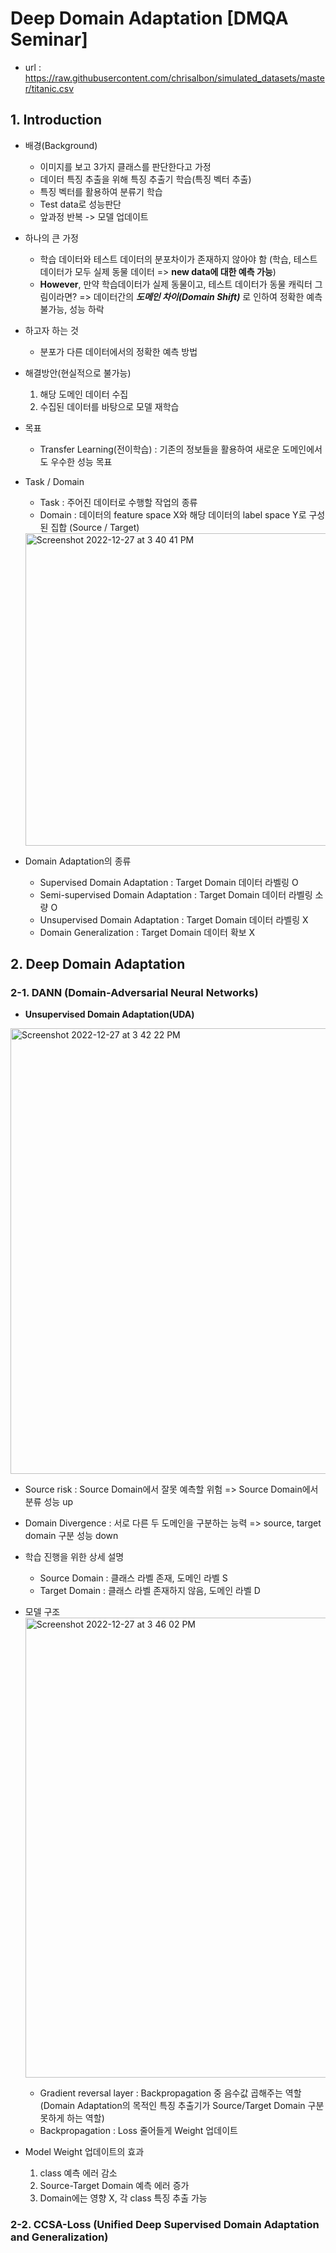# Deep Domain Adaptation [DMQA Seminar]

- url : https://raw.githubusercontent.com/chrisalbon/simulated_datasets/master/titanic.csv

## 1. Introduction

- 배경(Background)
  - 이미지를 보고 3가지 클래스를 판단한다고 가정
  - 데이터 특징 추출을 위해 특징 추출기 학습(특징 벡터 추출)
  - 특징 벡터를 활용하여 분류기 학습
  - Test data로 성능판단
  - 앞과정 반복 -> 모델 업데이트

- 하나의 큰 가정
  - 학습 데이터와 테스트 데이터의 분포차이가 존재하지 않아야 함 (학습, 테스트 데이터가 모두 실제 동물 데이터 => **new data에 대한 예측 가능**)
  - **However**, 만약 학습데이터가 실제 동물이고, 테스트 데이터가 동물 캐릭터 그림이라면? => 데이터간의 ***도메인 차이(Domain Shift)*** 로 인하여 정확한 예측 불가능, 성능 하락

- 하고자 하는 것
  - 분포가 다른 데이터에서의 정확한 예측 방법

- 해결방안(현실적으로 불가능)
  1. 해당 도메인 데이터 수집
  2. 수집된 데이터를 바탕으로 모델 재학습

- 목표
  - Transfer Learning(전이학습) : 기존의 정보들을 활용하여 새로운 도메인에서도 우수한 성능 목표

- Task / Domain
  - Task : 주어진 데이터로 수행할 작업의 종류
  - Domain : 데이터의 feature space X와 해당 데이터의 label space Y로 구성된 집합 (Source / Target)
  
  <img width="500" alt="Screenshot 2022-12-27 at 3 40 41 PM" src="https://user-images.githubusercontent.com/108987773/209623137-20a53cc3-4835-4eb8-918c-3c394666051f.png">
  
- Domain Adaptation의 종류
  - Supervised Domain Adaptation : Target Domain 데이터 라벨링 O
  - Semi-supervised Domain Adaptation : Target Domain 데이터 라벨링 소량 O
  - Unsupervised Domain Adaptation : Target Domain 데이터 라벨링 X
  - Domain Generalization  : Target Domain 데이터 확보 X
  
  
## 2. Deep Domain Adaptation

### 2-1. DANN (Domain-Adversarial Neural Networks)

- **Unsupervised Domain Adaptation(UDA)**
<img width="713" alt="Screenshot 2022-12-27 at 3 42 22 PM" src="https://user-images.githubusercontent.com/108987773/209623379-10463f87-1fc7-421b-9165-cc6c9cd67862.png">

  - Source risk : Source Domain에서 잘못 예측할 위험 => Source Domain에서 분류 성능 up
  - Domain Divergence : 서로 다른 두 도메인을 구분하는 능력 => source, target domain 구분 성능 down

- 학습 진행을 위한 상세 설명
  - Source Domain : 클래스 라벨 존재, 도메인 라벨 S
  - Target Domain : 클래스 라벨 존재하지 않음, 도메인 라벨 D

- 모델 구조
  <img width="736" alt="Screenshot 2022-12-27 at 3 46 02 PM" src="https://user-images.githubusercontent.com/108987773/209623800-91ae01f2-d28a-4fe4-8507-adc29b7a1f0d.png">
  
   - Gradient reversal layer : Backpropagation 중 음수값 곱해주는 역할(Domain Adaptation의 목적인 특징 추출기가 Source/Target Domain 구분 못하게 하는 역할)
   - Backpropagation : Loss 줄어들게 Weight 업데이트

- Model Weight 업데이트의 효과
  1. class 예측 에러 감소
  2. Source-Target Domain 예측 에러 증가
  3. Domain에는 영향 X, 각 class 특징 추출 가능


### 2-2. CCSA-Loss (Unified Deep Supervised Domain Adaptation and Generalization)
